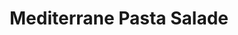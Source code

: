 ---
title: Mediterrane Pasta Salade
description: Frisse pastasalade met gegrilde groenten, olijven en feta
image: https://images.unsplash.com/photo-1473093226795-af9932fe5856
categories: [Lunch, Vegetarisch, Meal-prep]
tijd: 25
portions: 4
recipeCuisine: Mediterraans
cookTime: PT25M
prepTime: PT15M
totalTime: PT40M
keywords: pasta salade, mediterraans, vegetarisch, meal prep, lunch
aggregateRating:
  ratingValue: 4.8
  ratingCount: 24
nutrition:
  calories: 385 kcal
  servingSize: 1 portie
  fatContent: 18g
  saturatedFatContent: 6g
  carbohydrateContent: 45g
  proteinContent: 12g
  fiberContent: 6g
  sodiumContent: 580mg
video:
  name: "Mediterrane Pasta Salade Bereiding"
  description: "Stap voor stap bereiding van onze populaire mediterrane pasta salade"
  thumbnailUrl: "https://images.unsplash.com/photo-1473093226795-af9932fe5856"
  contentUrl: "https://www.youtube.com/watch?v=example"
  uploadDate: "2025-02-20"
  duration: "PT3M14S"
ingredients:
  - 300g volkoren pasta
  - 2 gegrilde paprika's
  - 200g cherrytomaatjes
  - 1 komkommer
  - 150g kalamata olijven
  - 200g feta
  - 1 rode ui
  - Verse basilicum
  - Voor de dressing:
  - 4 el extra vierge olijfolie
  - 2 el balsamico azijn
  - 1 teen knoflook
  - 1 tl oregano
  - Peper en zout
instructions:
  - Kook de pasta volgens de verpakking al dente.
  - Snijd de paprika's in reepjes.
  - Halveer de cherrytomaatjes.
  - Snijd de komkommer in halve maantjes.
  - Snijd de rode ui in dunne ringen.
  - Meng alle ingrediënten in een grote kom.
  - Maak de dressing door alle ingrediënten te mengen.
  - Schenk de dressing over de salade.
  - Verkruimel de feta erover.
  - Garneer met verse basilicum.
---